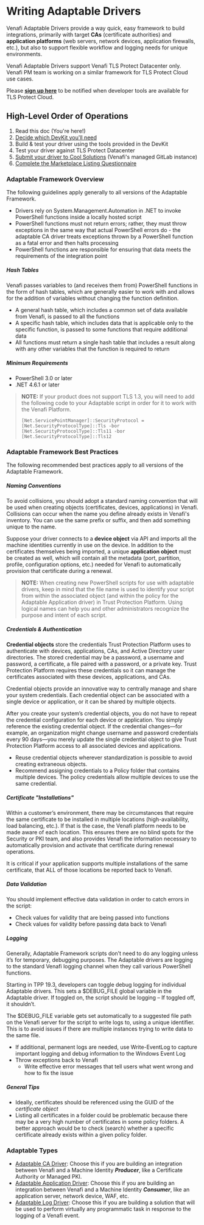 # Writing Adaptable Drivers

Venafi Adaptable Drivers provide a way quick, easy framework to build integrations, primarily with target **CAs** (certificate authorities) and **application platforms** (web servers, network devices, application firewalls, etc.), but also to support flexible workflow and logging needs for unique environments.

Venafi Adaptable Drivers support Venafi TLS Protect Datacenter only. Venafi PM team is working on a similar framework for TLS Protect Cloud use cases. 

Please **[sign up here](https://venafi-connector-framework-confirm-interest.paperform.co)** to be notified when developer tools are available for TLS Protect Cloud.

## High-Level Order of Operations

1. Read this doc (You're here!)
2. [Decide which DevKit you'll need](#adaptable-types)
3. Build & test your driver using the tools provided in the DevKit
4. Test your driver against TLS Protect Datacenter
5. [Submit your driver to Cool Solutions](#cool-solutions) (Venafi's managed GitLab instance)
6. [Complete the Marketplace Listing Questionnaire](#marketplace) 


### Adaptable Framework Overview

The following guidelines apply generally to all versions of the Adaptable Framework.

- Drivers rely on System.Management.Automation in .NET to invoke PowerShell functions inside a locally hosted script
- PowerShell functions must not return errors; rather, they must throw exceptions in the same way that actual PowerShell errors do - the adaptable CA driver treats exceptions thrown by a PowerShell function as a fatal error and then halts processing
- PowerShell functions are responsible for ensuring that data meets the requirements of the integration point

##### Hash Tables

Venafi passes variables to (and receives them from) PowerShell functions in the form of hash tables, which are generally easier to work with and allows for the addition of variables without changing the function definition.

- A general hash table, which includes a common set of data available from Venafi, is passed to all the functions
- A specific hash table, which includes data that is applicable only to the specific function, is passed to some functions that require additional data
- All functions must return a single hash table that includes a result along with any other variables that the function is required to return

##### Minimum Requirements
- PowerShell 3.0 or later
- .NET 4.6.1 or later

> **NOTE:** If your product does not support TLS 1.3, you will need to add the following code to your Adaptable script in order for it to work with the Venafi Platform.
> ```
> [Net.ServicePointManager]::SecurityProtocol = [Net.SecurityProtocolType]::Tls -bor [Net.SecurityProtocolType]::Tls11 -bor [Net.SecurityProtocolType]::Tls12
> ```

### Adaptable Framework Best Practices

The following recommended best practices apply to all versions of the Adaptable Framework.

##### Naming Conventions

To avoid collisions, you should adopt a standard naming convention that will be used when creating objects (certificates, devices, applications) in Venafi. Collisions can occur when the name you define already exists in Venafi's inventory. You can use the same prefix or suffix, and then add something unique to the name.

Suppose your driver connects to a **device object** via API and imports all the machine identities currently in use on the device. In addition to the certificates themselves being imported, a unique **application object** must be created as well, which will contain all the metadata (port, partition, profile, configuration options, etc.) needed for Venafi to automatically provision that certificate during a renewal. 

> **NOTE:** When creating new PowerShell scripts for use with adaptable drivers, keep in mind that the file name is used to identify your script from within the associated object (and within the policy for the Adaptable Application driver) in Trust Protection Platform. Using logical names can help you and other administrators recognize the purpose and intent of each script.

##### Credentials & Authentication

**Credential objects** store the credentials Trust Protection Platform uses to authenticate with devices, applications, CAs, and Active Directory user directories. The stored credential may be a password, a username and password, a certificate, a file paired with a password, or a private key. Trust Protection Platform requires these credentials so it can manage the certificates associated with these devices, applications, and CAs. 

Credential objects provide an innovative way to centrally manage and share your system credentials. Each credential object can be associated with a single device or application, or it can be shared by multiple objects. 

After you create your system’s credential objects, you do not have to repeat the credential configuration for each device or application. You simply reference the existing credential object. If the credential changes—for example, an organization might change username and password credentials every 90 days—you merely update the single credential object to give Trust Protection Platform access to all associated devices and applications.

- Reuse credential objects wherever standardization is possible to avoid creating extraneous objects.
- Recommend assigning credentials to a Policy folder that contains multiple devices. The policy credentials allow multiple devices to use the same credential.

##### Certificate "Installations"

Within a customer’s environment, there may be circumstances that require the same certificate to be installed in multiple locations (high-availability, load balancing, etc.). If that is the case, the Venafi platform needs to be made aware of each location. This ensures there are no blind spots for the Security or PKI team, and also provides Venafi the information necessary to automatically provision and activate that certificate during renewal operations.

It is critical if your application supports multiple installations of the same certificate, that ALL of those locations be reported back to Venafi.

##### Data Validation

You should implement effective data validation in order to catch errors in the script:

- Check values for validity that are being passed into functions
- Check values for validity before passing data back to Venafi

##### Logging

Generally, Adaptable Framework scripts don’t need to do any logging unless it’s for temporary, debugging purposes. The Adaptable drivers are logging to the standard Venafi logging channel when they call various PowerShell functions.

Starting in TPP 19.3, developers can toggle debug logging for individual Adaptable drivers. This sets a $DEBUG_FILE global variable in the Adaptable driver. If toggled on, the script should be logging – If toggled off, it shouldn’t.

The $DEBUG_FILE variable gets set automatically to a suggested file path on the Venafi server for the script to write logs to, using a unique identifier. This is to avoid issues if there are multiple instances trying to write data to the same file.

- If additional, permanent logs are needed, use Write-EventLog to capture important logging and debug information to the Windows Event Log
- Throw exceptions back to Venafi
    - Write effective error messages that tell users what went wrong and how to fix the issue


##### General Tips

- Ideally, certificates should be referenced using the GUID of the *certificate object*
- Listing all certificates in a folder could be problematic because there may be a very high number of certificates in some policy folders. A better approach would be to check (search) whether a specific certificate already exists within a given policy folder. 

### Adaptable Types

- [Adaptable CA Driver](): Choose this if you are building an integration between Venafi and a Machine Identity ***Producer***, like a Certificate Authority or Managed PKI.
- [Adaptable Application Driver](): Choose this if you are building an integration between Venafi and a Machine Identity ***Consumer***, like an application server, network device, WAF, etc.
- [Adaptable Log Driver](): Choose this if you are building a solution that will be used to perform virtually any programmatic task in response to the logging of a Venafi event. 